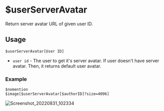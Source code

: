# $userServerAvatar
Return server avatar URL of given user ID.

## Usage
```
$userServerAvatar[User ID]
```
- `user id` - The user to get it's server avatar. If user doesn't have server avatar. Then, it returns default user avatar.
### Example
```
$nomention
$image[$userServerAvatar[$authorID]?size=4096]
```
![Screenshot_20220831_102334](https://user-images.githubusercontent.com/95774950/187596435-e7d3308a-8723-4750-bb3b-df9325f99637.png)
